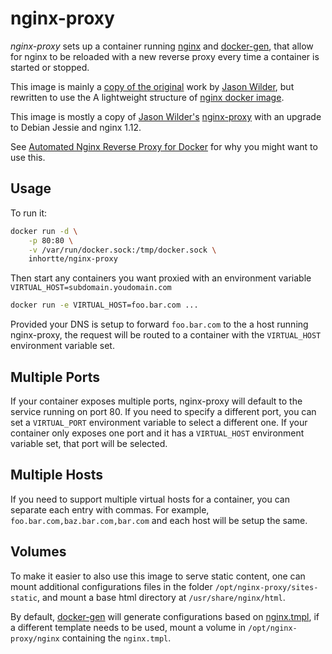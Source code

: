 # nginx-proxy

_nginx-proxy_ sets up a container running [nginx][0] and [docker-gen][1], that
allow for nginx to be reloaded with a new reverse proxy every time a container
is started or stopped.

This image is mainly a [copy of the original][2] work by [Jason Wilder][3], but
rewritten to use the A
lightweight structure of [nginx docker image][4].

This image is mostly a copy of [Jason Wilder's](https://github.com/jwilder) [nginx-proxy](https://github.com/jwilder/nginx-proxy) with an upgrade to Debian Jessie and nginx 1.12.

See [Automated Nginx Reverse Proxy for Docker][5] for why you might want to use
this.

## Usage

To run it:

```bash
docker run -d \
    -p 80:80 \
    -v /var/run/docker.sock:/tmp/docker.sock \
    inhortte/nginx-proxy
```

Then start any containers you want proxied with an environment variable
`VIRTUAL_HOST=subdomain.youdomain.com`

```bash
docker run -e VIRTUAL_HOST=foo.bar.com ...
```

Provided your DNS is setup to forward `foo.bar.com` to the a host running
nginx-proxy, the request will be routed to a container with the `VIRTUAL_HOST`
environment variable set.

## Multiple Ports

If your container exposes multiple ports, nginx-proxy will default to the
service running on port 80. If you need to specify a different port, you can set
a `VIRTUAL_PORT` environment variable to select a different one. If your
container only exposes one port and it has a `VIRTUAL_HOST` environment variable
set, that port will be selected.

## Multiple Hosts

If you need to support multiple virtual hosts for a container, you can separate
each entry with commas. For example, `foo.bar.com,baz.bar.com,bar.com` and each
host will be setup the same.

## Volumes

To make it easier to also use this image to serve static content, one can mount
additional configurations files in the folder `/opt/nginx-proxy/sites-static`, and mount a base html directory at `/usr/share/nginx/html`.

By default, [docker-gen][1] will generate configurations based on
[nginx.tmpl][6], if a different template needs to be used, mount a volume in
`/opt/nginx-proxy/nginx` containing the `nginx.tmpl`.

[0]: http://nginx.org/en/
[1]: https://github.com/jwilder/docker-gen
[2]: https://github.com/jwilder/nginx-proxy
[3]: https://github.com/jwilder
[4]: https://registry.hub.docker.com/_/nginx/
[5]: http://jasonwilder.com/blog/2014/03/25/automated-nginx-reverse-proxy-for-docker/
[6]: https://github.com/joaodubas/nginx-proxy/blob/master/nginx.tmpl
